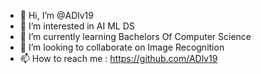 - 👋 Hi, I’m @ADlv19
- 👀 I’m interested in AI ML DS
- 🌱 I’m currently learning Bachelors Of Computer Science
- 💞️ I’m looking to collaborate on Image Recognition
- 📫 How to reach me : https://github.com/ADlv19

<!---
ADlv19/ADlv19 is a ✨ special ✨ repository because its `README.md` (this file) appears on your GitHub profile.
You can click the Preview link to take a look at your changes.
--->
